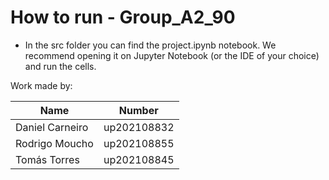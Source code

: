 # How to run - Group_A2_90

- In the src folder you can find the project.ipynb notebook. We recommend opening it on Jupyter Notebook (or the IDE of your choice) and run the cells. 

Work made by:

| Name | Number |
|----------|----------|
| Daniel Carneiro | up202108832 |
| Rodrigo Moucho  | up202108855  |
| Tomás Torres  | up202108845  |

